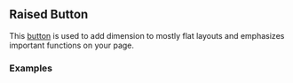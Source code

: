 ## Raised Button
This [button](https://www.google.com/design/spec/components/buttons.html#buttons-flat-raised-buttons)
is used to add dimension to mostly flat layouts and emphasizes important functions on your page.

### Examples
